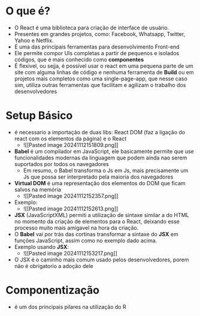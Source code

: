 # O que é?
- O React é uma biblioteca para criação de interface de usuário.
- Presentes em grandes projetos, como: Facebook, Whatsapp, Twitter, Yahoo e Netflix.
- É uma das principais ferramentas para desenvolvimento Front-end
- Ele permite compor UIs completas a partir de pequenos e isolados códigos, que é mais conhecido como **componentes**
- É flexivel, ou sejja, é possível usar o react em uma pequena parte de um site com alguma linhas de código e nenhuma ferramenta de **Build** ou em projetos mais completos como uma single-page-app, que nesse caso sim, utiliza outras ferramentas que facilitam e agilizam o trabalho dos desenvolvedores
# Setup Básico
- é necessario a importação de duas libs: React DOM (faz a ligação do react com os elementos da página) e o React
	- ![[Pasted image 20241112151809.png]]
- **Babel** é um compilador em JavaScript, ele basicamente permite que use funcionalidades modernas da linguagem que podem ainda nao serem suportados por todos os navegadores 
	- Em resumo, o Babel transforma o Js em Js, mais precisamente um Js que possa ser interpretado pela maioria dos navegadores
- **Virtual DOM** é uma representação dos elementos do DOM que ficam salvos na memória
	- ![[Pasted image 20241112152357.png]]
- Exemplo:
	- ![[Pasted image 20241112152613.png]]
- **JSX** (JavaScriptXML) permiti a utilização de sintaxe similar a do HTML no momento da criação de elementos para o React, deixando esse processo muito mais amigavel na hora da criação.
- O **Babel** vai por trás das cortinas transformar a sintaxe do **JSX** em funções JavaScript, assim como no exemplo dado acima.
- Exemplo usando **JSX**:
	- ![[Pasted image 20241112153217.png]]
- O JSX é o caminho mais comum usado pelos desenvolvedores, porem não é obrigatorio a adoção dele
# Componentização
- é um dos principais pilares na utilização do R